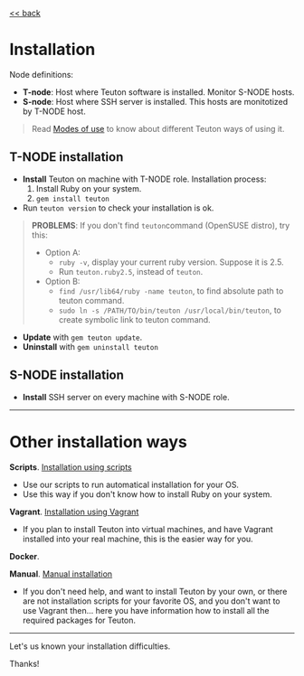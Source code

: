 [<< back](../../README.md)

# Installation

Node definitions:
* **T-node**: Host where Teuton software is installed. Monitor S-NODE hosts.
* **S-node**: Host where SSH server is installed. This hosts are monitotized by T-NODE host.

> Read [Modes of use](modes_of_use.md) to know about different Teuton ways of using it.

## T-NODE installation

* **Install** Teuton on machine with T-NODE role.
Installation process:
    1. Install Ruby on your system.
    2. `gem install teuton`
* Run `teuton version` to check your installation is ok.

> **PROBLEMS**: If you don't find `teuton`command (OpenSUSE distro), try this:
> * Option A:
>     * `ruby -v`, display your current ruby version. Suppose it is 2.5.
>     * Run `teuton.ruby2.5`, instead of `teuton`.
> * Option B:
>     * `find /usr/lib64/ruby -name teuton`, to find absolute path to teuton command.
>     * `sudo ln -s /PATH/TO/bin/teuton /usr/local/bin/teuton`, to create symbolic link to teuton command.

* **Update** with `gem teuton update`.
* **Uninstall** with `gem uninstall teuton`

## S-NODE installation

* **Install** SSH server on every machine with S-NODE role.

---
# Other installation ways

**Scripts**. [Installation using scripts](scripts.md)
* Use our scripts to run automatical installation for your OS.
* Use this way if you don't know how to install Ruby on your system.

**Vagrant**. [Installation using Vagrant](vagrant.md)
* If you plan to install Teuton into virtual machines, and have Vagrant installed into your real machine, this is the easier way for you.

**Docker**.

**Manual**. [Manual installation](manual.md)
* If you don't need help, and want to install Teuton by your own, or there are not installation scripts for your favorite OS, and you don't want to use Vagrant then... here you have information how to install all the required packages for Teuton.

---
Let's us known your installation difficulties.

Thanks!
